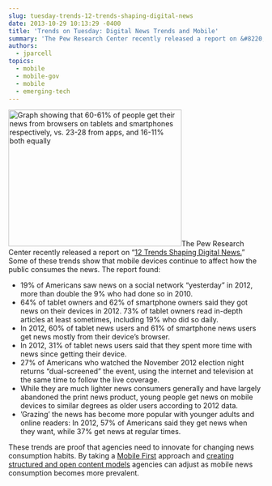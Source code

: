 ```yaml
---
slug: tuesday-trends-12-trends-shaping-digital-news
date: 2013-10-29 10:13:29 -0400
title: 'Trends on Tuesday: Digital News Trends and Mobile'
summary: 'The Pew Research Center recently released a report on &#8220;12 Trends Shaping Digital News.&#8221; Some of these trends show that mobile devices continue to affect how the public consumes the news. The report found: 19% of Americans saw news on a social network &#8220;yesterday&#8221; in 2012, more than double the 9% who had done so'
authors:
  - jparcell
topics:
  - mobile
  - mobile-gov
  - mobile
  - emerging-tech
---
```


[<img class="alignright  wp-image-101912" alt="Graph showing that 60-61% of people get their news from browsers on tablets and smartphones respectively, vs. 23-28 from apps, and 16-11% both equally" src="https://s3.amazonaws.com/digitalgov/_legacy-img/2013/10/Pew-tablet-News-report.png" width="342" height="270" />](https://s3.amazonaws.com/digitalgov/_legacy-img/2013/10/Pew-tablet-News-report.png)The Pew Research Center recently released a report on &#8220;[12 Trends Shaping Digital News.](http://www.pewresearch.org/fact-tank/2013/10/16/12-trends-shaping-digital-news/)&#8221; Some of these trends show that mobile devices continue to affect how the public consumes the news. The report found:

  * 19% of Americans saw news on a social network &#8220;yesterday&#8221; in 2012, more than double the 9% who had done so in 2010.
  * 64% of tablet owners and 62% of smartphone owners said they got news on their devices in 2012. 73% of tablet owners read in-depth articles at least sometimes, including 19% who did so daily.
  * In 2012, 60% of tablet news users and 61% of smartphone news users get news mostly from their device&#8217;s browser.
  * In 2012, 31% of tablet news users said that they spent more time with news since getting their device.
  * 27% of Americans who watched the November 2012 election night returns &#8220;dual-screened&#8221; the event, using the internet and television at the same time to follow the live coverage.
  * While they are much lighter news consumers generally and have largely abandoned the print news product, young people get news on mobile devices to similar degrees as older users according to 2012 data.
  * ’Grazing’ the news has become more popular with younger adults and online readers: In 2012, 57% of Americans said they get news when they want, while 37% get news at regular times.

These trends are proof that agencies need to innovate for changing news consumption habits. By taking a [Mobile First](https://digital.gov/2013/09/30/mobile-first/ "Mobile First") approach and [creating structured and open content models](https://digital.gov/2013/10/28/always-future-ready-the-benefits-of-open-content-models-and-structured-data-webinar/ "Always Future Ready: The Benefits of Open Content Models and Structured Data Webinar") agencies can adjust as mobile news consumption becomes more prevalent.